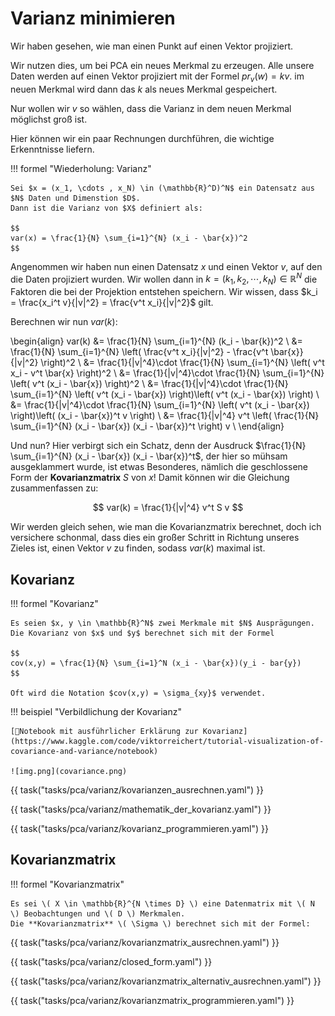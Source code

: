 # Varianz minimieren

Wir haben gesehen, wie man einen Punkt auf einen Vektor projiziert.

Wir nutzen dies, um bei PCA ein neues Merkmal zu erzeugen. Alle unsere Daten werden auf einen Vektor
projiziert mit der Formel $pr_v(w)=kv$. im neuen Merkmal wird dann das $k$ als neues Merkmal gespeichert.

Nur wollen wir $v$ so wählen, dass die Varianz in dem neuen Merkmal möglichst groß ist.

Hier können wir ein paar Rechnungen durchführen, die wichtige Erkenntnisse liefern.

!!! formel "Wiederholung: Varianz"

    Sei $x = (x_1, \cdots , x_N) \in (\mathbb{R}^D)^N$ ein Datensatz aus $N$ Daten und Dimenstion $D$.
    Dann ist die Varianz von $X$ definiert als:

    $$
    var(x) = \frac{1}{N} \sum_{i=1}^{N} (x_i - \bar{x})^2 
    $$

Angenommen wir haben nun einen Datensatz $x$ und einen Vektor $v$, auf den die Daten projiziert wurden.
Wir wollen dann in $k = (k_1, k_2, \cdots , k_N) \in \mathbb{R}^{N}$ die Faktoren die bei der Projektion
entstehen speichern. Wir wissen, dass $k_i = \frac{x_i^t v}{|v|^2} = \frac{v^t x_i}{|v|^2}$ gilt.

Berechnen wir nun $var(k)$:

\begin{align}
    var(k) &= \frac{1}{N} \sum_{i=1}^{N} (k_i - \bar{k})^2 \\
	&= \frac{1}{N} \sum_{i=1}^{N} \left( \frac{v^t x_i}{|v|^2} - \frac{v^t \bar{x}}{|v|^2} \right)^2 \\
	&= \frac{1}{|v|^4}\cdot \frac{1}{N} \sum_{i=1}^{N} \left( v^t x_i - v^t \bar{x} \right)^2 \\
	&= \frac{1}{|v|^4}\cdot \frac{1}{N} \sum_{i=1}^{N} \left( v^t (x_i - \bar{x}) \right)^2 \\
	&= \frac{1}{|v|^4}\cdot \frac{1}{N} \sum_{i=1}^{N} \left( v^t (x_i - \bar{x}) \right)\left( v^t (x_i - \bar{x}) \right) \\
	&= \frac{1}{|v|^4}\cdot \frac{1}{N} \sum_{i=1}^{N} \left( v^t (x_i - \bar{x}) \right)\left( (x_i - \bar{x})^t v \right) \\
	&= \frac{1}{|v|^4} v^t \left( \frac{1}{N} \sum_{i=1}^{N} (x_i - \bar{x}) (x_i - \bar{x})^t \right) v \\
\end{align}

Und nun? Hier verbirgt sich ein Schatz, denn der Ausdruck $\frac{1}{N} \sum_{i=1}^{N} (x_i - \bar{x}) (x_i - \bar{x})^t$,
der hier so mühsam ausgeklammert wurde, ist etwas Besonderes, nämlich die geschlossene Form der **Kovarianzmatrix** $S$ von $x$!
Damit können wir die Gleichung zusammenfassen zu:

$$
var(k) = \frac{1}{|v|^4} v^t S v
$$

Wir werden gleich sehen, wie man die Kovarianzmatrix berechnet, doch ich versichere schonmal, dass dies ein großer Schritt
in Richtung unseres Zieles ist, einen Vektor $v$ zu finden, sodass $var(k)$ maximal ist.

## Kovarianz

!!! formel "Kovarianz"

	Es seien $x, y \in \mathbb{R}^N$ zwei Merkmale mit $N$ Ausprägungen.
	Die Kovarianz von $x$ und $y$ berechnet sich mit der Formel

	$$
	cov(x,y) = \frac{1}{N} \sum_{i=1}^N (x_i - \bar{x})(y_i - bar{y}) 
	$$

	Oft wird die Notation $cov(x,y) = \sigma_{xy}$ verwendet.

!!! beispiel "Verbildlichung der Kovarianz"

	[📙Notebook mit ausführlicher Erklärung zur Kovarianz](https://www.kaggle.com/code/viktorreichert/tutorial-visualization-of-covariance-and-variance/notebook)

	![img.png](covariance.png)

{{ task("tasks/pca/varianz/kovarianzen_ausrechnen.yaml") }}

{{ task("tasks/pca/varianz/mathematik_der_kovarianz.yaml") }}

{{ task("tasks/pca/varianz/kovarianz_programmieren.yaml") }}


## Kovarianzmatrix

!!! formel "Kovarianzmatrix"

    Es sei \( X \in \mathbb{R}^{N \times D} \) eine Datenmatrix mit \( N \) Beobachtungen und \( D \) Merkmalen.
    Die **Kovarianzmatrix** \( \Sigma \) berechnet sich mit der Formel:

{{ task("tasks/pca/varianz/kovarianzmatrix_ausrechnen.yaml") }}

{{ task("tasks/pca/varianz/closed_form.yaml") }}

{{ task("tasks/pca/varianz/kovarianzmatrix_alternativ_ausrechnen.yaml") }}

{{ task("tasks/pca/varianz/kovarianzmatrix_programmieren.yaml") }}

